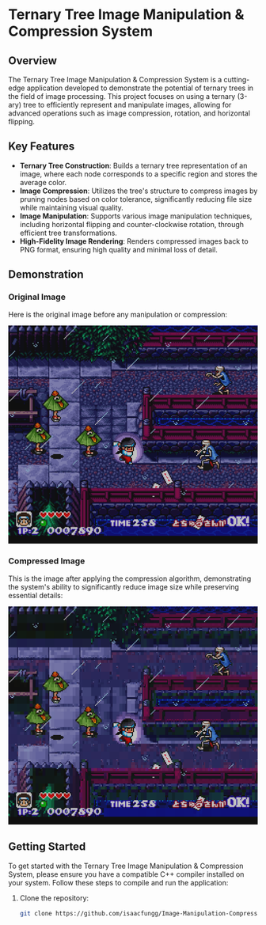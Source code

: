 # Ternary Tree Image Manipulation & Compression System

## Overview

The Ternary Tree Image Manipulation & Compression System is a cutting-edge application developed to demonstrate the potential of ternary trees in the field of image processing. This project focuses on using a ternary (3-ary) tree to efficiently represent and manipulate images, allowing for advanced operations such as image compression, rotation, and horizontal flipping.

## Key Features

- **Ternary Tree Construction**: Builds a ternary tree representation of an image, where each node corresponds to a specific region and stores the average color.
- **Image Compression**: Utilizes the tree's structure to compress images by pruning nodes based on color tolerance, significantly reducing file size while maintaining visual quality.
- **Image Manipulation**: Supports various image manipulation techniques, including horizontal flipping and counter-clockwise rotation, through efficient tree transformations.
- **High-Fidelity Image Rendering**: Renders compressed images back to PNG format, ensuring high quality and minimal loss of detail.

## Demonstration

### Original Image
Here is the original image before any manipulation or compression:

![Original Image](https://raw.githubusercontent.com/isaacfungg/Image-Manipulation-Compression-System/main/data/kkkk-256x224-resized.png)

### Compressed Image
This is the image after applying the compression algorithm, demonstrating the system's ability to significantly reduce image size while preserving essential details:

![Compressed Image](https://raw.githubusercontent.com/isaacfungg/Image-Manipulation-Compression-System/main/data/kkkk_pruned-resized.png)

## Getting Started

To get started with the Ternary Tree Image Manipulation & Compression System, please ensure you have a compatible C++ compiler installed on your system. Follow these steps to compile and run the application:

1. Clone the repository:
   ```sh
   git clone https://github.com/isaacfungg/Image-Manipulation-Compression-System.git
